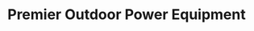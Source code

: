 ---
title: "Premier Outdoor Power Equipment"
url: /whiteland/premier-outdoor-power-equipment/
shop: groundskeeping
---